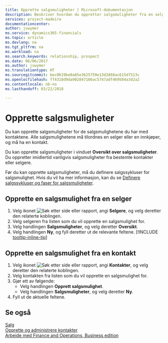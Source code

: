 ```yaml
---
title: Opprette salgsmuligheter | Microsoft-dokumentasjon
description: Beskriver hvordan du oppretter salgsmuligheter fra en selger eller kontakt i Finance and Operations, Business edition.
services: project-madeira
documentationcenter: 
author: jswymer
ms.service: dynamics365-financials
ms.topic: article
ms.devlang: na
ms.tgt_pltfrm: na
ms.workload: na
ms.search.keywords: relationship, prospect
ms.date: 06/06/2017
ms.author: jswymer
ms.translationtype: HT
ms.sourcegitcommit: bec0619be0a65e3625759e13d2866ac615d7513c
ms.openlocfilehash: ff4318d9da902847166ac5747adf469584a3d2a2
ms.contentlocale: nb-no
ms.lasthandoff: 03/22/2018

---
```

# <a name="create-sales-opportunities"></a>Opprette salgsmuligheter
Du kan opprette salgsmuligheter for de salgsmulighetene du har med kontaktene. Alle salgsmulighetene må tilordnes en selger eller en innkjøper, og må ha en kontakt.

Du kan opprette salgsmuligheter i vinduet **Oversikt over salgsmuligheter**. Du oppretter imidlertid vanligvis salgsmuligheter fra bestemte kontakter eller selgere.

Før du kan opprette salgsmuligheter, må du definere salgssykluser for salgsmulighet. Hvis du vil ha mer informasjon, kan du se [Definere salgssykluser og faser for salgsmuligheter](marketing-how-setup-opportunity-sales-cycles-stages.md).

## <a name="to-create-an-opportunity-from-a-salesperson"></a>Opprette en salgsmulighet fra en selger
1. Velg ikonet ![Søk etter side eller rapport](media/ui-search/search_small.png "Søk etter side eller rapport"), angi **Selgere**, og velg deretter den relaterte koblingen.
2. Velg selgeren fra listen som du vil opprette en salgsmulighet for.
3. Velg handlingen **Salgsmuligheter**, og velg deretter **Oversikt**.
4. Velg handlingen **Ny**, og fyll deretter ut de relevante feltene. [!INCLUDE [tooltip-inline-tip](includes/tooltip-inline-tip_md.md)]  



## <a name="to-create-an-opportunity-from-a-contact"></a>Opprette en salgsmulighet fra en kontakt
1. Velg ikonet ![Søk etter side eller rapport](media/ui-search/search_small.png "Søk etter side eller rapport"), angi **Kontakter**, og velg deretter den relaterte koblingen.
2. Velg kontakten fra listen som du vil opprette en salgsmulighet for.
3. Gjør ett av følgende:
   * Velg handlingen **Opprett salgsmulighet**.
   * Velg handlingen **Salgsmuligheter**, og velg deretter **Ny**.
4. Fyll ut de aktuelle feltene.

## <a name="see-also"></a>Se også
[Salg](sales-manage-sales.md)  
[Opprette og administrere kontakter](marketing-contacts.md)  
[Arbeide med Finance and Operations, Business edition](ui-work-product.md)

